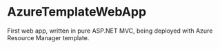 # AzureTemplateWebApp
First web app, written in pure ASP.NET MVC, being deployed with Azure Resource Manager template.
